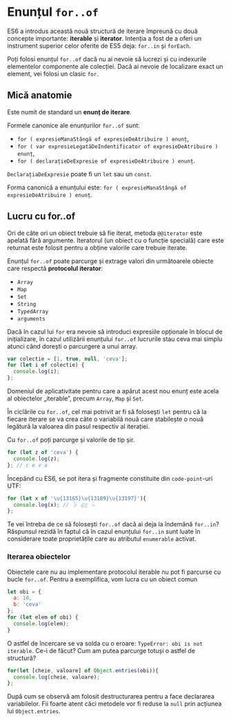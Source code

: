 # Enunțul `for..of`

ES6 a introdus această nouă structură de iterare împreună cu două concepte importante: **iterable** și **iterator**. Intenția a fost de a oferi un instrument superior celor oferite de ES5 deja: `for..in` și `forEach`.

Poți folosi enunțul `for..of` dacă nu ai nevoie să lucrezi și cu indexurile elementelor componente ale colecției. Dacă ai nevoie de localizare exact un element, vei folosi un clasic `for`.

## Mică anatomie

Este numit de standard un **enunț de iterare**.

Formele canonice ale enunțurilor `for..of` sunt:

- `for ( expresieManaStângă of expresieDeAtribuire ) enunț`,
- `for ( var expresieLegatăDeIndentificator of expresieDeAtribuire ) enunț`,
- `for ( declarațieDeExpresie of expresieDeAtribuire ) enunț`.

`DeclarațiaDeExpresie` poate fi un `let` sau un `const`.

Forma canonică a enunțului este: `for ( expresieManaStângă of expresieDeAtribuire ) enunț`.

## Lucru cu for..of

Ori de câte ori un obiect trebuie să fie iterat, metoda `@@iterator` este apelată fără argumente. Iteratorul (un obiect cu o funcție specială) care este returnat este folosit pentru a obține valorile care trebuie iterate.

Enunțul `for..of` poate parcurge și extrage valori din următoarele obiecte care respectă **protocolul iterator**:

- `Array`
- `Map`
- `Set`
- `String`
- `TypedArray`
- `arguments`

Dacă în cazul lui `for` era nevoie să introduci expresiile opționale în blocul de inițializare, în cazul utilizării enunțului `for..of` lucrurile stau ceva mai simplu atunci când dorești o parcurgere a unui array.

```javascript
var colectie = [1, true, null, 'ceva'];
for (let i of colectie) {
  console.log(i);
};
```

Domeniul de aplicativitate pentru care a apărut acest nou enunț este acela al obiectelor „iterable”, precum `Array`, `Map` și `Set`.

În ciclările cu `for..of`, cel mai potrivit ar fi să folosești `let` pentru că la fiecare iterare se va crea câte o variabilă nouă care stabilește o nouă legătură la valoarea din pasul respectiv al iterației.

Cu `for..of` poți parcurge și valorile de tip șir.

```javascript
for (let z of 'ceva') {
  console.log(z);
}; // c e v a
```

Începând cu ES6, se pot itera și fragmente constituite din `code-point`-uri UTF:

```javascript
for (let x of '\u{13165}\u{13189}\u{13197}'){
  console.log(x); // 𓅥 𓆉 𓆗
};
```

Te vei întreba de ce să folosești `for..of` dacă ai deja la îndemână `for..in`? Răspunsul rezidă în faptul că în cazul enunțului `for..in` sunt luate în considerare toate proprietățile care au atributul `enumerable` activat.

### Iterarea obiectelor

Obiectele care nu au implementare protocolul iterable nu pot fi parcurse cu bucle `for..of`. Pentru a exemplifica, vom lucra cu un obiect comun

```javascript
let obi = {
  a: 10,
  b: 'ceva'
};
for (let elem of obi) {
  console.log(elem);
}
```

O astfel de încercare se va solda cu o eroare: `TypeError: obi is not iterable`. Ce-i de făcut? Cum am putea parcurge totuși o astfel de structură?

```javascript
for(let [cheie, valoare] of Object.entries(obi)){
  console.log(cheie, valoare);
};
``` 

După cum se observă am folosit destructurarea pentru a face declararea variabilelor. Fii foarte atent căci metodele vor fi reduse la `null` prin acțiunea lui `Object.entries`.
